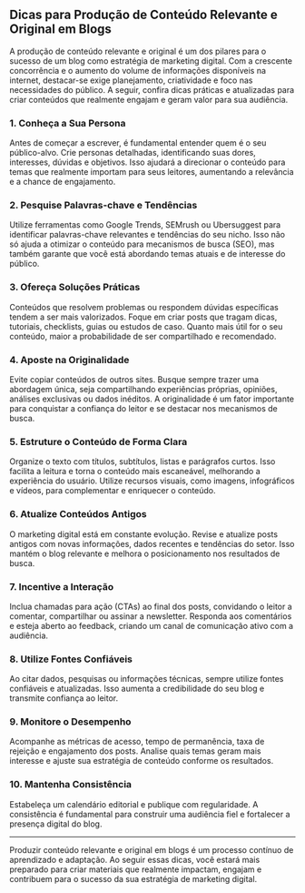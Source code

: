 
## Dicas para Produção de Conteúdo Relevante e Original em Blogs

A produção de conteúdo relevante e original é um dos pilares para o sucesso de um blog como estratégia de marketing digital. Com a crescente concorrência e o aumento do volume de informações disponíveis na internet, destacar-se exige planejamento, criatividade e foco nas necessidades do público. A seguir, confira dicas práticas e atualizadas para criar conteúdos que realmente engajam e geram valor para sua audiência.

### 1. Conheça a Sua Persona

Antes de começar a escrever, é fundamental entender quem é o seu público-alvo. Crie personas detalhadas, identificando suas dores, interesses, dúvidas e objetivos. Isso ajudará a direcionar o conteúdo para temas que realmente importam para seus leitores, aumentando a relevância e a chance de engajamento.

### 2. Pesquise Palavras-chave e Tendências

Utilize ferramentas como Google Trends, SEMrush ou Ubersuggest para identificar palavras-chave relevantes e tendências do seu nicho. Isso não só ajuda a otimizar o conteúdo para mecanismos de busca (SEO), mas também garante que você está abordando temas atuais e de interesse do público.

### 3. Ofereça Soluções Práticas

Conteúdos que resolvem problemas ou respondem dúvidas específicas tendem a ser mais valorizados. Foque em criar posts que tragam dicas, tutoriais, checklists, guias ou estudos de caso. Quanto mais útil for o seu conteúdo, maior a probabilidade de ser compartilhado e recomendado.

### 4. Aposte na Originalidade

Evite copiar conteúdos de outros sites. Busque sempre trazer uma abordagem única, seja compartilhando experiências próprias, opiniões, análises exclusivas ou dados inéditos. A originalidade é um fator importante para conquistar a confiança do leitor e se destacar nos mecanismos de busca.

### 5. Estruture o Conteúdo de Forma Clara

Organize o texto com títulos, subtítulos, listas e parágrafos curtos. Isso facilita a leitura e torna o conteúdo mais escaneável, melhorando a experiência do usuário. Utilize recursos visuais, como imagens, infográficos e vídeos, para complementar e enriquecer o conteúdo.

### 6. Atualize Conteúdos Antigos

O marketing digital está em constante evolução. Revise e atualize posts antigos com novas informações, dados recentes e tendências do setor. Isso mantém o blog relevante e melhora o posicionamento nos resultados de busca.

### 7. Incentive a Interação

Inclua chamadas para ação (CTAs) ao final dos posts, convidando o leitor a comentar, compartilhar ou assinar a newsletter. Responda aos comentários e esteja aberto ao feedback, criando um canal de comunicação ativo com a audiência.

### 8. Utilize Fontes Confiáveis

Ao citar dados, pesquisas ou informações técnicas, sempre utilize fontes confiáveis e atualizadas. Isso aumenta a credibilidade do seu blog e transmite confiança ao leitor.

### 9. Monitore o Desempenho

Acompanhe as métricas de acesso, tempo de permanência, taxa de rejeição e engajamento dos posts. Analise quais temas geram mais interesse e ajuste sua estratégia de conteúdo conforme os resultados.

### 10. Mantenha Consistência

Estabeleça um calendário editorial e publique com regularidade. A consistência é fundamental para construir uma audiência fiel e fortalecer a presença digital do blog.

---

Produzir conteúdo relevante e original em blogs é um processo contínuo de aprendizado e adaptação. Ao seguir essas dicas, você estará mais preparado para criar materiais que realmente impactam, engajam e contribuem para o sucesso da sua estratégia de marketing digital.
```
